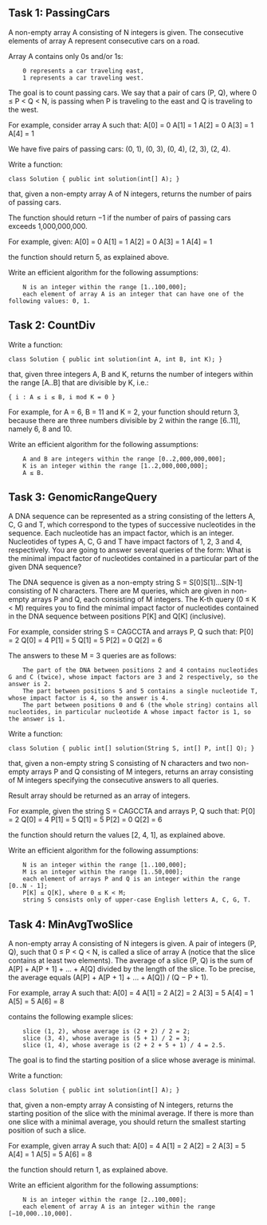 ## Task 1: PassingCars

A non-empty array A consisting of N integers is given. The consecutive elements of array A represent consecutive cars on
a road.

Array A contains only 0s and/or 1s:

        0 represents a car traveling east,
        1 represents a car traveling west.

The goal is to count passing cars. We say that a pair of cars (P, Q), where 0 ≤ P < Q < N, is passing when P is
traveling to the east and Q is traveling to the west.

For example, consider array A such that:
A[0] = 0
A[1] = 1
A[2] = 0
A[3] = 1
A[4] = 1

We have five pairs of passing cars: (0, 1), (0, 3), (0, 4), (2, 3), (2, 4).

Write a function:

    class Solution { public int solution(int[] A); }

that, given a non-empty array A of N integers, returns the number of pairs of passing cars.

The function should return −1 if the number of pairs of passing cars exceeds 1,000,000,000.

For example, given:
A[0] = 0
A[1] = 1
A[2] = 0
A[3] = 1
A[4] = 1

the function should return 5, as explained above.

Write an efficient algorithm for the following assumptions:

        N is an integer within the range [1..100,000];
        each element of array A is an integer that can have one of the following values: 0, 1.

## Task 2: CountDiv

Write a function:

    class Solution { public int solution(int A, int B, int K); }

that, given three integers A, B and K, returns the number of integers within the range [A..B] that are divisible by K,
i.e.:

    { i : A ≤ i ≤ B, i mod K = 0 }

For example, for A = 6, B = 11 and K = 2, your function should return 3, because there are three numbers divisible by 2
within the range [6..11], namely 6, 8 and 10.

Write an efficient algorithm for the following assumptions:

        A and B are integers within the range [0..2,000,000,000];
        K is an integer within the range [1..2,000,000,000];
        A ≤ B.

## Task 3: GenomicRangeQuery

A DNA sequence can be represented as a string consisting of the letters A, C, G and T, which correspond to the types of
successive nucleotides in the sequence. Each nucleotide has an impact factor, which is an integer. Nucleotides of types
A, C, G and T have impact factors of 1, 2, 3 and 4, respectively. You are going to answer several queries of the form:
What is the minimal impact factor of nucleotides contained in a particular part of the given DNA sequence?

The DNA sequence is given as a non-empty string S = S[0]S[1]...S[N-1] consisting of N characters. There are M queries,
which are given in non-empty arrays P and Q, each consisting of M integers. The K-th query (0 ≤ K < M) requires you to
find the minimal impact factor of nucleotides contained in the DNA sequence between positions P[K] and Q[K] (inclusive).

For example, consider string S = CAGCCTA and arrays P, Q such that:
P[0] = 2 Q[0] = 4
P[1] = 5 Q[1] = 5
P[2] = 0 Q[2] = 6

The answers to these M = 3 queries are as follows:

        The part of the DNA between positions 2 and 4 contains nucleotides G and C (twice), whose impact factors are 3 and 2 respectively, so the answer is 2.
        The part between positions 5 and 5 contains a single nucleotide T, whose impact factor is 4, so the answer is 4.
        The part between positions 0 and 6 (the whole string) contains all nucleotides, in particular nucleotide A whose impact factor is 1, so the answer is 1.

Write a function:

    class Solution { public int[] solution(String S, int[] P, int[] Q); }

that, given a non-empty string S consisting of N characters and two non-empty arrays P and Q consisting of M integers,
returns an array consisting of M integers specifying the consecutive answers to all queries.

Result array should be returned as an array of integers.

For example, given the string S = CAGCCTA and arrays P, Q such that:
P[0] = 2 Q[0] = 4
P[1] = 5 Q[1] = 5
P[2] = 0 Q[2] = 6

the function should return the values [2, 4, 1], as explained above.

Write an efficient algorithm for the following assumptions:

        N is an integer within the range [1..100,000];
        M is an integer within the range [1..50,000];
        each element of arrays P and Q is an integer within the range [0..N - 1];
        P[K] ≤ Q[K], where 0 ≤ K < M;
        string S consists only of upper-case English letters A, C, G, T.

## Task 4: MinAvgTwoSlice

A non-empty array A consisting of N integers is given. A pair of integers (P, Q), such that 0 ≤ P < Q < N, is called a
slice of array A (notice that the slice contains at least two elements). The average of a slice (P, Q) is the sum of
A[P] + A[P + 1] + ... + A[Q] divided by the length of the slice. To be precise, the average equals (A[P] +
A[P + 1] + ... + A[Q]) / (Q − P + 1).

For example, array A such that:
A[0] = 4
A[1] = 2
A[2] = 2
A[3] = 5
A[4] = 1
A[5] = 5
A[6] = 8

contains the following example slices:

        slice (1, 2), whose average is (2 + 2) / 2 = 2;
        slice (3, 4), whose average is (5 + 1) / 2 = 3;
        slice (1, 4), whose average is (2 + 2 + 5 + 1) / 4 = 2.5.

The goal is to find the starting position of a slice whose average is minimal.

Write a function:

    class Solution { public int solution(int[] A); }

that, given a non-empty array A consisting of N integers, returns the starting position of the slice with the minimal
average. If there is more than one slice with a minimal average, you should return the smallest starting position of
such a slice.

For example, given array A such that:
A[0] = 4
A[1] = 2
A[2] = 2
A[3] = 5
A[4] = 1
A[5] = 5
A[6] = 8

the function should return 1, as explained above.

Write an efficient algorithm for the following assumptions:

        N is an integer within the range [2..100,000];
        each element of array A is an integer within the range [−10,000..10,000].



